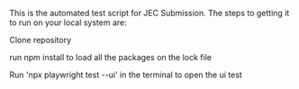 This is the automated test script for JEC Submission. The steps to getting it to run on your local system are:


Clone repository

run npm install to load all the packages on the lock file


Run 'npx playwright test --ui' in the terminal to open the ui test

